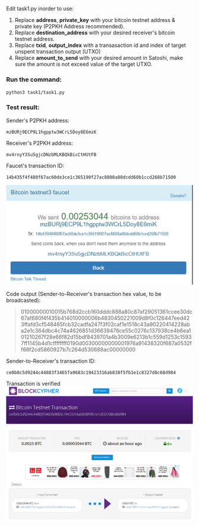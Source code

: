 Edit task1.py inorder to use:
1) Replace **address**, **private_key** with your bitcoin testnet address & private key (P2PKH Address recommended).
2) Replace **destination_address** with your desired receiver's bitcoin testnet address.
3) Replace **txid**, **output_index** with a transasaction id and index of target unspent transaction output (UTXO)
4) Replace **amount_to_send** with your desired amount in Satoshi, make sure the amount is not exceed value of the target UTXO.

### Run the command:
```
python3 task1/task1.py
```


### Test result:

Sender's P2PKH address: 
```
mzBURj9ECP9L1hgpptw3WCrL5Doy8E6miK
```

Receiver's P2PKH address: 
```
mv4rnyY3Su5gjcDNzbMLKBQkBicCtHUtFB
```

Faucet's transaction ID: 
```
14b435f4f480f67ac60de3ce1c365190f27ac8808a88dcdd60b1ccd268b71500
```

![Alt text](receive_btc_from_faucet.png)


Code output (Sender-to-Receiver's transaction hex value, to be broadcasted):

> 01000000010015b768d2ccb160dddc888a80c87af29051361ccee30dc67af680f4f435b414010000006b4830450221009d8f0c126447eed423ffafd3cf548465fcb32cadfa247f3f02caf1e1518c43a90220414228aba2e1c364dbc4c74a4626851d36639478ce55c0276c137938ce4b6ea101210267f28e66f82d15bdf8439701a4b3009e6213b1c559d1253c15937ff1145b4d1cffffffff0190d00300000000001976a91438320f687a0532ff66f2cd5860927b7c264d530688ac00000000

Sender-to-Receiver's transaction ID:
```
ce0b0c5d9244c44883f3465fa9683c19423316ab838f5fb1e1c8327d8c68d984
```
Transaction is verified
![Alt text](transaction_succeed.png)